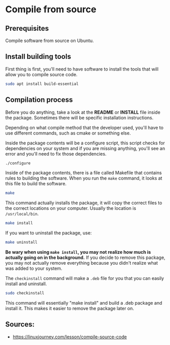 # Compile from source

## Prerequisites

Compile software from source on Ubuntu.

## Install building tools

First thing is first, you'll need to have software to install the tools that will allow you to compile source code.

```bash
sudo apt install build-essential
```

## Compilation process

Before you do anything, take a look at the __README__ or __INSTALL__ file inside the package. Sometimes there will be specific installation instructions.

Depending on what compile method that the developer used, you'll have to use different commands, such as cmake or something else.

Inside the package contents will be a configure script, this script checks for dependencies on your system and if you are missing anything, you'll see an error and you'll need to fix those dependencies.

```bash
./configure
```

Inside of the package contents, there is a file called Makefile that contains rules to building the software. When you run the ```make``` command, it looks at this file to build the software.

```bash
make
```

This command actually installs the package, it will copy the correct files to the correct locations on your computer. Usually the location is `/usr/local/bin`.

```bash
make install
```

If you want to uninstall the package, use:

```bash
make uninstall
```

__Be wary when using ```make install```, you may not realize how much is actually going on in the background.__ If you decide to remove this package, you may not actually remove everything because you didn't realize what was added to your system.

The ```checkinstall``` command will make a ```.deb``` file for you that you can easily install and uninstall. 

```bash
sudo checkinstall
```

This command will essentially "make install" and build a .deb package and install it. This makes it easier to remove the package later on.

## Sources:

* https://linuxjourney.com/lesson/compile-source-code
